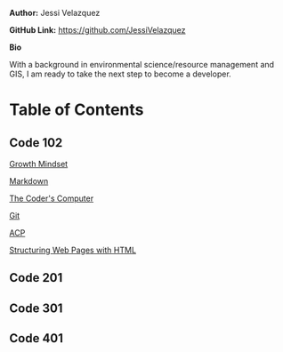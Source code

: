 **Author:** Jessi Velazquez

**GitHub Link:** https://github.com/JessiVelazquez

**Bio**

With a background in environmental science/resource management and GIS, I am ready to take the next step to become a developer. 


# Table of Contents

## Code 102

[Growth Mindset](growthmindset.md)

[Markdown](markdown.md)

[The Coder's Computer](CodersComputer.md)

[Git](git.md)

[ACP](ACP.md)

[Structuring Web Pages with HTML](HTMLStructurePages.md)

## Code 201

## Code 301

## Code 401